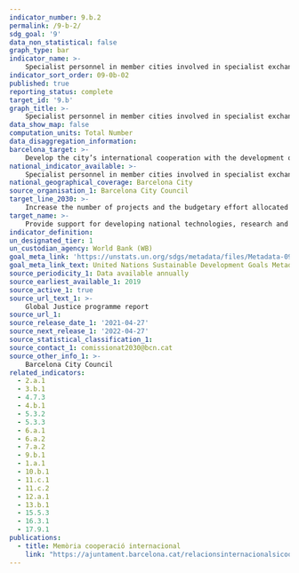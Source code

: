 ```yaml
---
indicator_number: 9.b.2
permalink: /9-b-2/
sdg_goal: '9'
data_non_statistical: false
graph_type: bar
indicator_name: >-
    Specialist personnel in member cities involved in specialist exchange programmes concerning infrastructure development
indicator_sort_order: 09-0b-02
published: true
reporting_status: complete
target_id: '9.b'
graph_title: >-
    Specialist personnel in member cities involved in specialist exchange programmes concerning infrastructure development
data_show_map: false
computation_units: Total Number
data_disaggregation_information:
barcelona_target: >-
    Develop the city’s international cooperation with the development of infrastructures and sustainable local research and innovation industries, with technological components
national_indicator_available: >-
    Specialist personnel in member cities involved in specialist exchange programmes concerning infrastructure development
national_geographical_coverage: Barcelona City 
source_organisation_1: Barcelona City Council
target_line_2030: >-
    Increase the number of projects and the budgetary effort allocated to the development of more sustainable urban infrastructures and industries in countries receiving Official Development Assistance, reinforcing the links and coordination with member local authorities
target_name: >-
    Provide support for developing national technologies, research and innovation in developing countries, while also guaranteeing a regulatory environment that is appropriate for industrial diversification and adding value to basic products, among others
indicator_definition:
un_designated_tier: 1
un_custodian_agency: World Bank (WB)
goal_meta_link: 'https://unstats.un.org/sdgs/metadata/files/Metadata-09-0b-01.pdf'
goal_meta_link_text: United Nations Sustainable Development Goals Metadata (pdf 894kB)
source_periodicity_1: Data available annually
source_earliest_available_1: 2019
source_active_1: true
source_url_text_1: >-
    Global Justice programme report  
source_url_1:
source_release_date_1: '2021-04-27'
source_next_release_1: '2022-04-27'
source_statistical_classification_1: 
source_contact_1: comissionat2030@bcn.cat
source_other_info_1: >-
    Barcelona City Council
related_indicators: 
  - 2.a.1
  - 3.b.1
  - 4.7.3
  - 4.b.1
  - 5.3.2
  - 5.3.3
  - 6.a.1
  - 6.a.2
  - 7.a.2
  - 9.b.1
  - 1.a.1
  - 10.b.1
  - 11.c.1
  - 11.c.2
  - 12.a.1
  - 13.b.1
  - 15.5.3
  - 16.3.1
  - 17.9.1
publications:
  - title: Memòria cooperació internacional
    link: "https://ajuntament.barcelona.cat/relacionsinternacionalsicooperacio/ca/pla-director-i-pla-de-treball"
---
```

